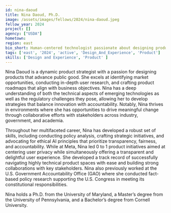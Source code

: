 ```yaml
---
id: nina-daoud
title: Nina Daoud, Ph.D.
image: /assets/images/fellows/2024/nina-daoud.jpeg
fellow_year: 2024
project: []
agency: ["USDA"]
hometown: 
region: east
bio_short: Human-centered technologist passionate about designing products that advance the public good. 
tags: ['east', '2024', 'active', 'Design_And_Experience', 'Product']
skills: ['Design and Experience', 'Product' ]
---
```

Nina Daoud is a dynamic product strategist with a passion for designing products that advance public good. She excels at identifying market opportunities, conducting in-depth user research, and crafting product roadmaps that align with business objectives. Nina has a deep understanding of both the technical aspects of emerging technologies as well as the regulatory challenges they pose, allowing her to develop strategies that balance innovation with accountability. Notably, Nina thrives in environments where she has opportunities to drive meaningful change through collaborative efforts with stakeholders across industry, government, and academia. 

Throughout her multifaceted career, Nina has developed a robust set of skills, including conducting policy analysis, crafting strategic initiatives, and advocating for ethical AI principles that prioritize transparency, fairness, and accountability. While at Meta, Nina led 0 to 1 product initiatives aimed at centering user privacy while simultaneously offering a transparent and delightful user experience. She developed a track record of successfully navigating highly technical product spaces with ease and building strong collaborations with key stakeholders. Nina also previously worked at the U.S. Government Accountability Office (GAO) where she conducted fact-based policy research supporting the U.S. Congress in meeting its constitutional responsibilities.

Nina holds a Ph.D. from the University of Maryland, a Master’s degree from the University of Pennsylvania, and a Bachelor’s degree from Cornell University.